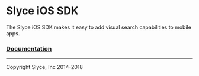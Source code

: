 Slyce iOS SDK
==============

The Slyce iOS SDK makes it easy to add visual search capabilities to mobile apps.

### [Documentation](https://docs.slyce.it)

---

Copyright Slyce, Inc 2014-2018
